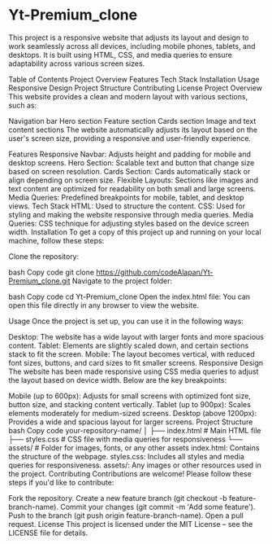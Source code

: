# Yt-Premium_clone
This project is a responsive website that adjusts its layout and design to work seamlessly across all devices, including mobile phones, tablets, and desktops. It is built using HTML, CSS, and media queries to ensure adaptability across various screen sizes.

Table of Contents
Project Overview
Features
Tech Stack
Installation
Usage
Responsive Design
Project Structure
Contributing
License
Project Overview
This website provides a clean and modern layout with various sections, such as:

Navigation bar
Hero section
Feature section
Cards section
Image and text content sections
The website automatically adjusts its layout based on the user's screen size, providing a responsive and user-friendly experience.

Features
Responsive Navbar: Adjusts height and padding for mobile and desktop screens.
Hero Section: Scalable text and button that change size based on screen resolution.
Cards Section: Cards automatically stack or align depending on screen size.
Flexible Layouts: Sections like images and text content are optimized for readability on both small and large screens.
Media Queries: Predefined breakpoints for mobile, tablet, and desktop views.
Tech Stack
HTML: Used to structure the content.
CSS: Used for styling and making the website responsive through media queries.
Media Queries: CSS technique for adjusting styles based on the device screen width.
Installation
To get a copy of this project up and running on your local machine, follow these steps:

Clone the repository:

bash
Copy code
git clone https://github.com/codeAlapan/Yt-Premium_clone.git
Navigate to the project folder:

bash
Copy code
cd Yt-Premium_clone
Open the index.html file: You can open this file directly in any browser to view the website.

Usage
Once the project is set up, you can use it in the following ways:

Desktop: The website has a wide layout with larger fonts and more spacious content.
Tablet: Elements are slightly scaled down, and certain sections stack to fit the screen.
Mobile: The layout becomes vertical, with reduced font sizes, buttons, and card sizes to fit smaller screens.
Responsive Design
The website has been made responsive using CSS media queries to adjust the layout based on device width. Below are the key breakpoints:

Mobile (up to 600px): Adjusts for small screens with optimized font size, button size, and stacking content vertically.
Tablet (up to 900px): Scales elements moderately for medium-sized screens.
Desktop (above 1200px): Provides a wide and spacious layout for larger screens.
Project Structure
bash
Copy code
your-repository-name/
│
├── index.html        # Main HTML file
├── styles.css        # CSS file with media queries for responsiveness
└── assets/           # Folder for images, fonts, or any other assets
index.html: Contains the structure of the webpage.
styles.css: Includes all styles and media queries for responsiveness.
assets/: Any images or other resources used in the project.
Contributing
Contributions are welcome! Please follow these steps if you'd like to contribute:

Fork the repository.
Create a new feature branch (git checkout -b feature-branch-name).
Commit your changes (git commit -m 'Add some feature').
Push to the branch (git push origin feature-branch-name).
Open a pull request.
License
This project is licensed under the MIT License – see the LICENSE file for details.
